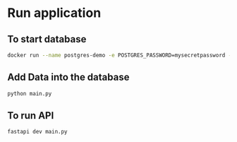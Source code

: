 # Run application

## To start database

```bash
docker run --name postgres-demo -e POSTGRES_PASSWORD=mysecretpassword -p 5432:5432 -d postgres
```

## Add Data into the database

```bash
python main.py
```

## To run API

```bash
fastapi dev main.py
```
